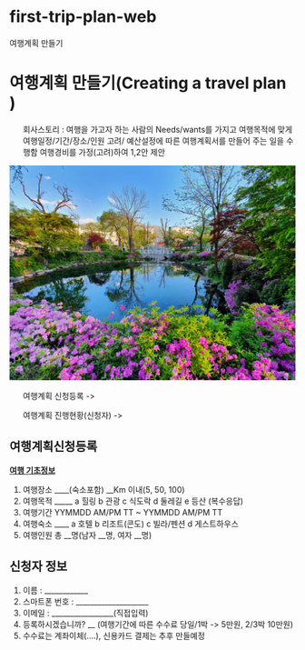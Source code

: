 # first-trip-plan-web
여행계획 만들기 
<!doctype html>
<html>
  <head>
   <title> 여행계획 만들기(Creating a travel plan) </title>
   <meta charset = "utf-8">
  </head>

<body>
  <h1>여행계획 만들기(Creating a travel plan )  </h1>
  <ul>회사스토리 : 여행을 가고자 하는 사람의 Needs/wants를 가지고 여행목적에 맞게 여행일정/기간/장소/인원 고려/ 예산설정에 따른 여행계획서를 만들어 주는 일을 수행함
      여행경비를 가정(고려)하여  1,2안 제안</ul>

  <img src="강원.jpg" whdth="100">   
  <ul>여행계획 신청등록 -></ul>
  <ul>여행계획 진행현황(신청자) -></ul>

<h2>여행계획신청등록</h2>

  <strong> <u>여행 기초정보</u> </strong>
  <ol>
    <li>여행장소 ____(숙소포함) __Km 이내(5, 50, 100)</li>
    <li>여행목적 _____ a 힐링 b 관광 c 식도락 d 둘레길 e 등산 (복수응답)</li>
    <li>여행기간 YYMMDD AM/PM TT ~ YYMMDD AM/PM TT </li>
    <li>여행숙소 ____ a 호텔 b 리조트(콘도) c 빌라/펜션 d 게스트하우스</li>
    <li>여행인원 총 __명(남자 __명, 여자 __명)</li>
  </ol>

<h2> 신청자 정보</h2> 
  <ol>
    <li>이름 : ____________ </li>
    <li>스마트폰 번호 : ____________________</li>
    <li>이메일 : _________________(직접입력)</li>
    <li>등록하시겠습니까? __ (여행기간에 따른 수수료 당일/1박 -> 5만원, 2/3박 10만원)</li>
        <li>수수료는 계좌이체(….), 신용카드 결제는 추후 만들예정</li>
  </ol>
</body>

</html>
